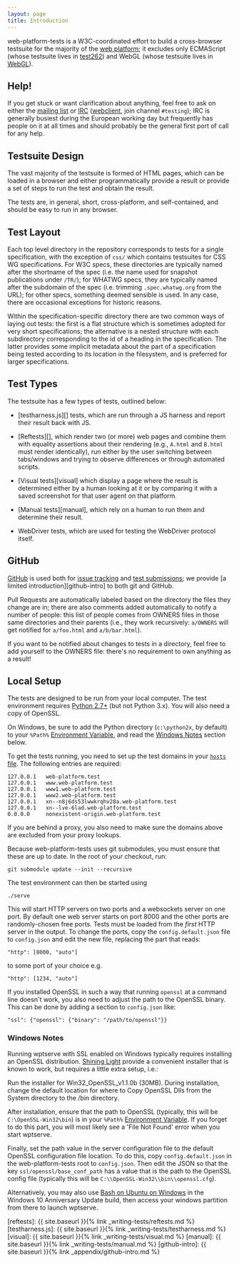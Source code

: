 ```yaml
---
layout: page
title: Introduction
---
```


web-platform-tests is a W3C-coordinated effort to build a
cross-browser testsuite for the majority of
the [web platform][web-platform]; it excludes only ECMAScript (whose
testsuite lives in [test262][test262]) and WebGL (whose testsuite
lives in [WebGL][WebGL]).

## Help!

If you get stuck or want clarification about anything, feel free to
ask on either the [mailing list][public-test-infra] or [IRC][]
([webclient][web irc], join channel `#testing`); IRC is generally
busiest during the European working day but frequently has people on
it at all times and should probably be the general first port of call
for any help.


## Testsuite Design

The vast majority of the testsuite is formed of HTML pages, which can
be loaded in a browser and either programmatically provide a result or
provide a set of steps to run the test and obtain the result.

The tests are, in general, short, cross-platform, and self-contained,
and should be easy to run in any browser.


## Test Layout

Each top level directory in the repository corresponds to tests for a
single specification, with the exception of `css/` which contains
testsuites for CSS WG specifications. For W3C specs, these directories
are typically named after the shortname of the spec (i.e. the name
used for snapshot publications under `/TR/`); for WHATWG specs, they
are typically named after the subdomain of the spec (i.e. trimming
`.spec.whatwg.org` from the URL); for other specs, something deemed
sensible is used. In any case, there are occasional exceptions for
historic reasons.

Within the specification-specific directory there are two common ways
of laying out tests: the first is a flat structure which is sometimes
adopted for very short specifications; the alternative is a nested
structure with each subdirectory corresponding to the id of a heading
in the specification. The latter provides some implicit metadata about
the part of a specification being tested according to its location in
the filesystem, and is preferred for larger specifications.


## Test Types

The testsuite has a few types of tests, outlined below:

* [testharness.js][] tests, which are run
  through a JS harness and report their result back with JS.

* [Reftests][], which render two (or more) web
  pages and combine them with equality assertions about their
  rendering (e.g., `A.html` and `B.html` must render identically), run
  either by the user switching between tabs/windows and trying to
  observe differences or through automated scripts.

* [Visual tests][visual] which display a page where the
  result is determined either by a human looking at it or by comparing
  it with a saved screenshot for that user agent on that platform.

* [Manual tests][manual], which rely on a human to run
  them and determine their result.

* WebDriver tests, which are used for testing the WebDriver protocol
  itself.


## GitHub

[GitHub](https://github.com/w3c/web-platform-tests/) is used both for [issue tracking](https://github.com/w3c/web-platform-tests/issues) and [test submissions](https://github.com/w3c/web-platform-tests/pulls); we
provide [a limited introduction][github-intro] to both git and
GitHub.

Pull Requests are automatically labeled based on the directory the
files they change are in; there are also comments added automatically
to notify a number of people: this list of people comes from OWNERS
files in those same directories and their parents (i.e., they work
recursively: `a/OWNERS` will get notified for `a/foo.html` and
`a/b/bar.html`).

If you want to be notified about changes to tests in a directory, feel
free to add yourself to the OWNERS file: there's no requirement to own
anything as a result!


## Local Setup

The tests are designed to be run from your local computer. The test
environment requires [Python 2.7+](http://www.python.org/downloads) (but not Python 3.x).
You will also need a copy of OpenSSL.

On Windows, be sure to add the Python directory (`c:\python2x`, by default) to
your `%Path%` [Environment Variable](http://www.computerhope.com/issues/ch000549.htm),
and read the [Windows Notes](#windows-notes) section below.

To get the tests running, you need to set up the test domains in your
[`hosts` file](http://en.wikipedia.org/wiki/Hosts_%28file%29%23Location_in_the_file_system). The
following entries are required:

```
127.0.0.1   web-platform.test
127.0.0.1   www.web-platform.test
127.0.0.1   www1.web-platform.test
127.0.0.1   www2.web-platform.test
127.0.0.1   xn--n8j6ds53lwwkrqhv28a.web-platform.test
127.0.0.1   xn--lve-6lad.web-platform.test
0.0.0.0     nonexistent-origin.web-platform.test
```

If you are behind a proxy, you also need to make sure the domains above are
excluded from your proxy lookups.

Because web-platform-tests uses git submodules, you must ensure that
these are up to date. In the root of your checkout, run:

```
git submodule update --init --recursive
```

The test environment can then be started using

    ./serve

This will start HTTP servers on two ports and a websockets server on
one port. By default one web server starts on port 8000 and the other
ports are randomly-chosen free ports. Tests must be loaded from the
*first* HTTP server in the output. To change the ports, copy the
`config.default.json` file to `config.json` and edit the new file,
replacing the part that reads:

```
"http": [8000, "auto"]
```

to some port of your choice e.g.

```
"http": [1234, "auto"]
```

If you installed OpenSSL in such a way that running `openssl` at a
command line doesn't work, you also need to adjust the path to the
OpenSSL binary. This can be done by adding a section to `config.json`
like:

```
"ssl": {"openssl": {"binary": "/path/to/openssl"}}
```

### Windows Notes

Running wptserve with SSL enabled on Windows typically requires
installing an OpenSSL distribution.
[Shining Light](https://slproweb.com/products/Win32OpenSSL.html)
provide a convenient installer that is known to work, but requires a
little extra setup, i.e.:

Run the installer for Win32_OpenSSL_v1.1.0b (30MB). During installation,
change the default location for where to Copy OpenSSL Dlls from the
System directory to the /bin directory.

After installation, ensure that the path to OpenSSL (typically,
this will be `C:\OpenSSL-Win32\bin`) is in your `%Path%`
[Environment Variable](http://www.computerhope.com/issues/ch000549.htm).
If you forget to do this part, you will most likely see a 'File Not Found'
error when you start wptserve.

Finally, set the path value in the server configuration file to the
default OpenSSL configuration file location. To do this,
copy `config.default.json` in the web-platform-tests root to `config.json`.
Then edit the JSON so that the key `ssl/openssl/base_conf_path` has a
value that is the path to the OpenSSL config file (typically this
will be `C:\\OpenSSL-Win32\\bin\\openssl.cfg`).

Alternatively, you may also use
[Bash on Ubuntu on Windows](https://msdn.microsoft.com/en-us/commandline/wsl/about)
in the Windows 10 Anniversary Update build, then access your windows
partition from there to launch wptserve.


[web-platform]: https://platform.html5.org
[test262]: https://github.com/tc39/test262
[webgl]: https://github.com/KhronosGroup/WebGL
[public-test-infra]: https://lists.w3.org/Archives/Public/public-test-infra/
[IRC]: irc://irc.w3.org:6667/testing
[web irc]: http://irc.w3.org

[reftests]: {{ site.baseurl }}{% link _writing-tests/reftests.md %}
[testharness.js]: {{ site.baseurl }}{% link _writing-tests/testharness.md %}
[visual]: {{ site.baseurl }}{% link _writing-tests/visual.md %}
[manual]: {{ site.baseurl }}{% link _writing-tests/manual.md %}
[github-intro]: {{ site.baseurl }}{% link _appendix/github-intro.md %}
